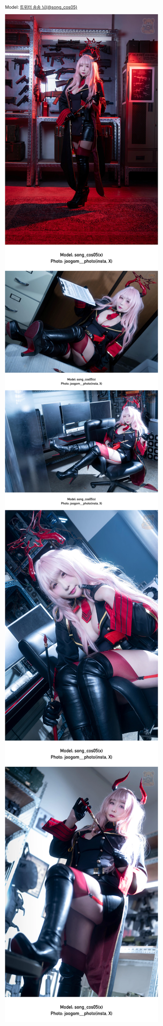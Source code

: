 ﻿---
dddd: 2024.09.13 로드아웃 블아 사츠키
nickname: 송송
sns_type: x
sns_id: song_cos05
---

<a name="song_cos05"></a>
Model: <a href="https://x.com/song_cos05" target="_blank">트위터 송송 님(@song_cos05)</a>

![1.webp](/assets/img/2024/09-13/송송/사츠키보정1.webp)
![2.webp](/assets/img/2024/09-13/송송/사츠키보정2.webp)
![3.webp](/assets/img/2024/09-13/송송/사츠키보정3.webp)
![4.webp](/assets/img/2024/09-13/송송/사츠키보정4.webp)
![5.webp](/assets/img/2024/09-13/송송/사츠키보정5.webp)